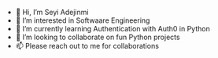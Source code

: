 - 👋 Hi, I’m Seyi Adejinmi
- 👀 I’m interested in Softwaare Engineering
- 🌱 I’m currently learning Authentication with Auth0 in Python 
- 💞️ I’m looking to collaborate on fun Python projects
- 📫 Please reach out to me for collaborations

<!---
AdejinmiSeyi/AdejinmiSeyi is a ✨ special ✨ repository because its `README.md` (this file) appears on your GitHub profile.
You can click the Preview link to take a look at your changes.
--->
